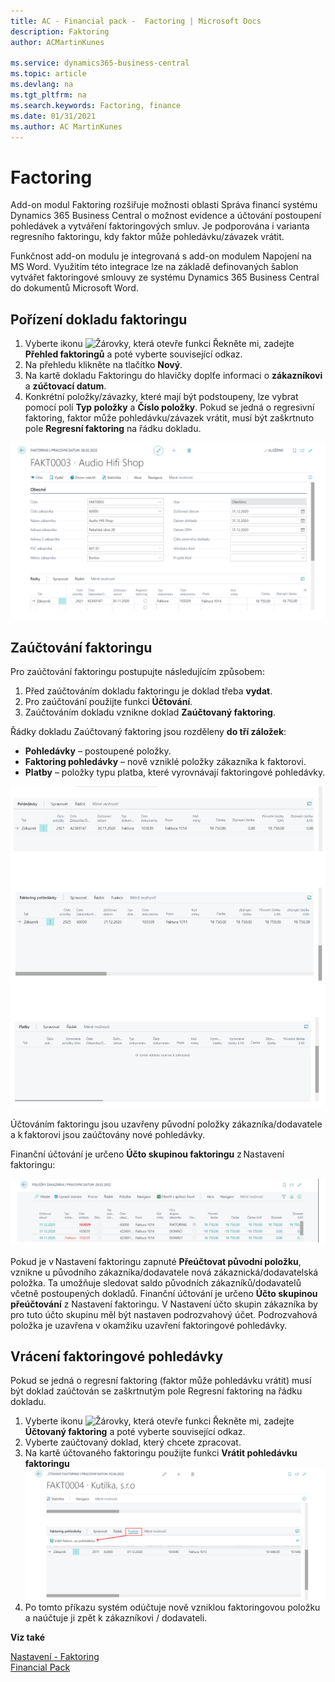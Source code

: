 ```yaml
---
title: AC - Financial pack -  Factoring | Microsoft Docs
description: Faktoring
author: ACMartinKunes

ms.service: dynamics365-business-central
ms.topic: article
ms.devlang: na
ms.tgt_pltfrm: na
ms.search.keywords: Factoring, finance 
ms.date: 01/31/2021
ms.author: AC MartinKunes
---
```

# Factoring

Add-on modul Faktoring rozšiřuje možnosti oblasti Správa financí systému Dynamics 365 Business Central o možnost evidence a účtování postoupení pohledávek a vytváření faktoringových smluv. Je podporována i varianta regresního faktoringu, kdy faktor může pohledávku/závazek vrátit.

Funkčnost add-on modulu je integrovaná s add-on modulem Napojení na MS Word. Využitím této integrace lze na základě definovaných šablon vytvářet faktoringové smlouvy ze systému Dynamics 365 Business Central do dokumentů Microsoft Word.

## Pořízení dokladu faktoringu 

1. Vyberte ikonu ![Žárovky, která otevře funkci Řekněte mi](media/ui-search/search_small.png "Řekněte mi, co chcete dělat"), zadejte **Přehled faktoringů** a poté vyberte související odkaz.
2. Na přehledu klikněte na tlačítko **Nový**.
3. Na kartě dokladu Faktoringu do hlavičky doplťe informaci o **zákazníkovi** a **zúčtovací datum**. 
4. Konkrétní položky/závazky, které mají být podstoupeny, lze vybrat pomocí polí **Typ položky** a **Číslo položky**. Pokud se jedná o regresivní faktoring, faktor může pohledávku/závazek vrátit, musí být zaškrtnuto pole **Regresní faktoring** na řádku dokladu.

![Karta fakctoringu](media/faktoring_card.png)

## Zaúčtování faktoringu
Pro zaúčtování faktoringu postupujte následujícím způsobem:

1. Před zaúčtováním dokladu faktoringu je doklad třeba **vydat**. 
2. Pro zaúčtování použijte funkci **Účtování**.
3. Zaúčtováním dokladu vznikne doklad **Zaúčtovaný faktoring**.

Řádky dokladu Zaúčtovaný faktoring jsou rozděleny **do tří záložek**:  
- **Pohledávky** – postoupené položky.
- **Faktoring pohledávky** – nově vzniklé položky zákazníka k faktorovi.
- **Platby** – položky typu platba, které vyrovnávají faktoringové pohledávky.

![Záložky faktoringu](media/faktoring_lines.png)

Účtováním faktoringu jsou uzavřeny původní položky zákazníka/dodavatele a k faktorovi jsou zaúčtovány nové pohledávky.

Finanční účtování je určeno **Účto skupinou faktoringu** z Nastavení faktoringu: 

![Položky zákazníka](media/faktoring_customer_entries.png)

Pokud je v Nastavení faktoringu zapnuté **Přeúčtovat původní položku**, vznikne u původního zákazníka/dodavatele nová zákaznická/dodavatelská položka. Ta umožňuje sledovat saldo původních zákazníků/dodavatelů včetně postoupených dokladů. Finanční účtování je určeno **Účto skupinou přeúčtování** z Nastavení faktoringu. V Nastavení účto skupin zákazníka by pro tuto účto skupinu měl být nastaven podrozvahový účet. Podrozvahová položka je uzavřena v okamžiku uzavření faktoringové pohledávky.

## Vrácení faktoringové pohledávky 
Pokud se jedná o regresní faktoring (faktor může pohledávku vrátit) musí být doklad zaúčtován se zaškrtnutým pole Regresní faktoring na řádku dokladu.

1. Vyberte ikonu ![Žárovky, která otevře funkci Řekněte mi](media/ui-search/search_small.png "Řekněte mi, co chcete dělat"), zadejte **Účtovaný faktoring** a poté vyberte související odkaz.
2. Vyberte zaúčtovaný doklad, který chcete zpracovat.
3. Na kartě účtovaného faktoringu použijte funkci **Vrátit pohledávku faktoringu**
![Vrácení faktoringu](media/faktoring_reverse.png)
4. Po tomto příkazu systém odúčtuje nově vzniklou faktoringovou položku a naúčtuje ji zpět k zákazníkovi / dodavateli. 

**Viz také**

[Nastavení - Faktoring](factoring-setup.md)  
[Financial Pack](finance-pack.md)  
